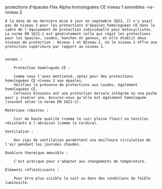 protections d'épaules Flex Alpha homologuées CE niveau 1 amovibles -vs-niveau 2

    À la date de ma dernière mise à jour en septembre 2021, il n'y avait pas de niveau 3 pour les protections d'épaules homologuées CE dans le cadre de l'équipement de protection individuelle pour motocyclistes. La norme EN 1621-1 est généralement celle qui régit les protections pour les épaules, coudes, hanches et genoux, et elle établit deux niveaux de protection : Niveau 1 et Niveau 2, où le niveau 2 offre une protection supérieure par rapport au niveau 1.


    normes : 

        Protection homologuée CE :

        Comme vous l'avez mentionné, optez pour des protections homologuées CE niveau 2 aux épaules.
        Vérifiez la présence de protections aux coudes, également homologuées CE.
        Certains blousons ont une protection dorsale intégrée ou une poche pour y insérer une. Assurez-vous qu'elle est également homologuée (souvent selon la norme EN 1621-2).

    Matériaux robustes :

        Cuir de haute qualité (comme le cuir pleine fleur) ou textiles résistants à l'abrasion (comme le Cordura).

    Ventilation :

        Des zips de ventilation permettent une meilleure circulation de l'air pendant les journées chaudes.

    Doublure thermique amovible :

        C'est pratique pour s'adapter aux changements de température.

    Éléments réfléchissants :

        Pour être plus visible la nuit ou dans des conditions de faible luminosité.